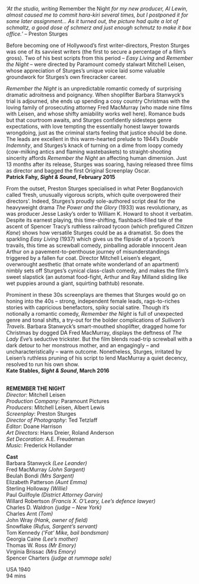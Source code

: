 

_‘At the studio, writing_ Remember the Night _for my new producer, Al Lewin, almost caused me to commit hara-kiri several times, but I postponed it for some later assignment… As it turned out, the picture had quite a lot of schmaltz, a good dose of schmerz and just enough schmutz to make it box office.’_ – Preston Sturges

Before becoming one of Hollywood’s first writer-directors, Preston Sturges was one of its savviest writers (the first to secure a percentage of a film’s gross). Two of his best scripts from this period – _Easy Living_ and _Remember the Night_ – were directed by Paramount comedy stalwart Mitchell Leisen, whose appreciation of Sturges’s unique voice laid some valuable groundwork for Sturges’s own firecracker career.

_Remember the Night_ is an unpredictable romantic comedy of surprising dramatic adroitness and poignancy. When shoplifter Barbara Stanwyck’s trial is adjourned, she ends up spending a cosy country Christmas with the loving family of prosecuting attorney Fred MacMurray (who made nine films with Leisen, and whose shifty amiability works well here). Romance buds but that courtroom awaits, and Sturges confidently sidesteps genre expectations, with love tempting the essentially honest lawyer towards wrongdoing, just as the criminal starts feeling that justice should be done. The leads are excellent in this warm-hearted prelude to 1944’s _Double Indemnity_, and Sturges’s knack of turning on a dime from loopy comedy (cow-milking antics and flaming wastebaskets) to straight-shooting sincerity affords _Remember the Night_ an affecting human dimension. Just 13 months after its release, Sturges was soaring, having released three films as director and bagged the first Original Screenplay Oscar.  
**Patrick Fahy, _Sight & Sound_, February 2015**

From the outset, Preston Sturges specialised in what Peter Bogdanovich called ‘fresh, unusually vigorous scripts, which quite overpowered their directors’. Indeed, Sturges’s proudly sole-authored script deal for the heavyweight drama _The Power and the Glory_ (1933) was revolutionary, as was producer Jesse Lasky’s order to William K. Howard to shoot it verbatim. Despite its earnest playing, this time-shifting, flashback-filled tale of the ascent of Spencer Tracy’s ruthless railroad tycoon (which prefigured _Citizen Kane_) shows how versatile Sturges could be as a dramatist. So does the sparkling _Easy Living_ (1937) which gives us the flipside of a tycoon’s travails, this time as screwball comedy, pinballing adorable innocent Jean Arthur on a pavement-to-penthouse journey of misunderstandings triggered by a fallen fur coat. Director Mitchell Leisen’s elegant, overwrought aesthetic (that ornate white wonderland of an apartment) nimbly sets off Sturges’s cynical class-clash comedy, and makes the film’s sweet slapstick (an automat food-fight, Arthur and Ray Milland sliding like wet puppies around a giant, squirting bathtub) resonate.

Prominent in these 30s screenplays are themes that Sturges would go on honing into the 40s – strong, independent female leads, rags-to-riches stories with capricious benefactors, spiky social satire. Though it’s notionally a romantic comedy, _Remember the Night_ is full of unexpected genre and tonal shifts, a try-out for the bolder complications of _Sullivan’s Travels_. Barbara Stanwyck’s smart-mouthed shoplifter, dragged home for Christmas by dogged DA Fred MacMurray, displays the deftness of _The Lady Eve_’s seductive trickster. But the film blends road-trip screwball with a dark detour to her monstrous mother, and an engagingly – and uncharacteristically – warm outcome. Nonetheless, Sturges, irritated by Leisen’s ruthless pruning of his script to lend MacMurray a quiet decency, resolved to run his own show.  
**Kate Stables, _Sight & Sound_, March 2016**
<br><br>

**REMEMBER THE NIGHT**  
_Director_: Mitchell Leisen  
_Production Company_: Paramount Pictures  
_Producers_: Mitchell Leisen, Albert Lewis  
_Screenplay_: Preston Sturges  
_Director of Photography_: Ted Tetzlaff  
_Editor_: Doane Harrison  
_Art Directors_: Hans Dreier, Roland Anderson  
_Set Decoration_: A.E. Freudeman  
_Music_: Frederick Hollander

**Cast**  
Barbara Stanwyck _(Lee Leander)_  
Fred MacMurray _(John Sargent)_  
Beulah Bondi _(Mrs Sargent)_  
Elizabeth Patterson _(Aunt Emma)_  
Sterling Holloway _(Willie)_  
Paul Guilfoyle _(District Attorney Garvin)_  
Willard Robertson _(Francis X. O’Leary, Lee’s defence lawyer)_  
Charles D. Waldron _(judge – New York)_  
Charles Arnt _(Tom)_  
John Wray _(Hank, owner of field)_  
Snowflake _(Rufus, Sargent’s servant)_  
Tom Kennedy _(‘Fat’ Mike, bail bondsman)_  
Georgia Caine _(Lee’s mother)_  
Thomas W. Ross _(Mr Emory)_  
Virginia Brissac _(Mrs Emory)_  
Spencer Charters _(judge at rummage sale)_

USA 1940  
94 mins
<br><br>
<!--stackedit_data:
eyJoaXN0b3J5IjpbMTM5NjkxODU2Ml19
-->